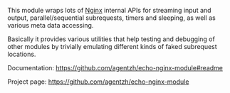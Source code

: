 <!---
    @title         Echo Nginx Module
    @creator       Yichun Zhang
    @created       2011-06-21 08:24 GMT
    @modifier      Yichun Zhang
    @modifier_link yichun-zhang
    @modified      2013-10-17 23:33 GMT
    @changes       5
--->

This module wraps lots of [Nginx](nginx.html) internal APIs for streaming input
and output, parallel/sequential subrequests, timers and sleeping, as well as
various meta data accessing.

Basically it provides various utilities that help testing and debugging of other
modules by trivially emulating different kinds of faked subrequest locations.

Documentation: https://github.com/agentzh/echo-nginx-module#readme

Project page: https://github.com/agentzh/echo-nginx-module
